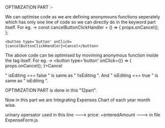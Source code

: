 OPTIMIZATION PART :-

We can optimise code as we are defining anonymouns functions seperately which has only one line of code so we can directly do in the keyword part itself. 
For eg. ->
    const cancelButtonClickHandler = () => {
        props.onCancel();
    };
    
    <button type='button' onClick={cancelButtonClickHandler}>Cancel</button>


The above code can be optimised by moviming anonymous function inside the tag itself.
For eg. ->
    <button type='button' onClick={() => {
        props.onCancel();
    }>Cancel</button>


" isEditing === false " is same as " !isEditing ". 
And
" isEditing === true " is same as " isEditing ".


OPTIMIZATION PART is done in this "12part".

Now in this part we are Integrating Expenses Chart of each year month wise.

urinary opersator used in this line ---> price: +enteredAmount ---> in file ExpenseForm.js
